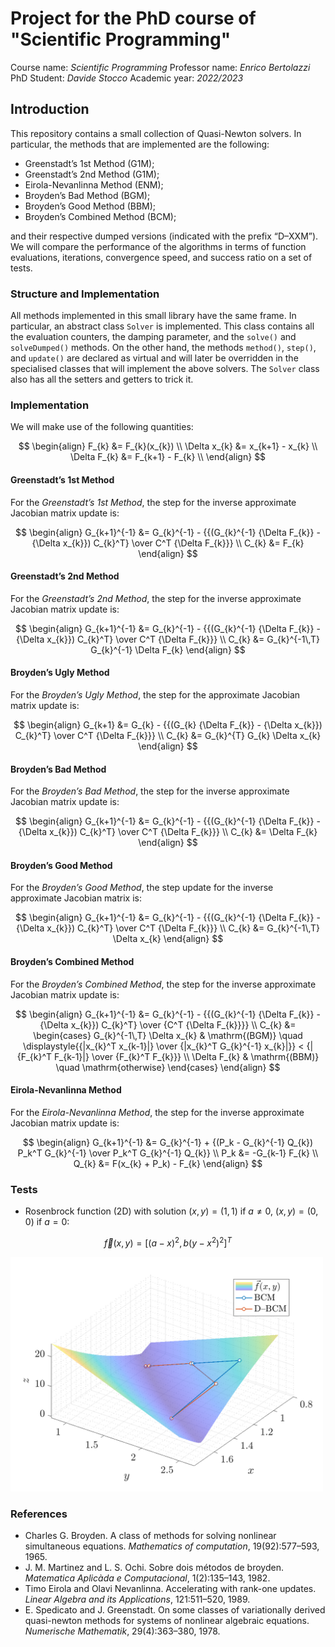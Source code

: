 # Project for the PhD course of "Scientific Programming"

Course name: *Scientific Programming*
Professor name: *Enrico Bertolazzi*
PhD Student: *Davide Stocco*
Academic year: *2022/2023*

## Introduction

This repository contains a small collection of Quasi-Newton solvers. In particular, the methods that are implemented are the following:

  - Greenstadt’s 1st Method (G1M);
  - Greenstadt’s 2nd Method (G1M);
  - Eirola-Nevanlinna Method (ENM);
  - Broyden’s Bad Method (BGM);
  - Broyden’s Good Method (BBM);
  - Broyden’s Combined Method (BCM);

and their respective dumped versions (indicated with the prefix “D–XXM”). We will compare the performance of the algorithms in terms of function evaluations, iterations, convergence speed, and success ratio on a set of tests.

### Structure and Implementation

All methods implemented in this small library have the same frame. In particular, an abstract class ``Solver`` is implemented. This class contains all the evaluation counters, the damping parameter, and the ``solve()`` and ``solveDumped()`` methods. On the other hand, the methods ``method()``, ``step()``, and ``update()`` are declared as virtual and will later be overridden in the specialised classes that will implement the above solvers. The ``Solver`` class also has all the setters and getters to trick it.

### Implementation

We will make use of the following quantities:

$$
\begin{align}
F_{k}        &= F_{k}(x_{k})    \\
\Delta x_{k} &= x_{k+1} - x_{k} \\
\Delta F_{k} &= F_{k+1} - F_{k} \\
\end{align}
$$

#### Greenstadt’s 1st Method

For the *Greenstadt’s 1st Method*, the step for the inverse approximate Jacobian matrix update is:

$$
\begin{align}
G_{k+1}^{-1} &= G_{k}^{-1} - {{(G_{k}^{-1} {\Delta F_{k}} - {\Delta x_{k}}) C_{k}^T} \over C^T {\Delta F_{k}}} \\
C_{k}        &= F_{k}
\end{align}
$$

#### Greenstadt’s 2nd Method

For the *Greenstadt’s 2nd Method*, the step for the inverse approximate Jacobian matrix update is:

$$
\begin{align}
G_{k+1}^{-1} &= G_{k}^{-1} - {{(G_{k}^{-1} {\Delta F_{k}} - {\Delta x_{k}}) C_{k}^T} \over C^T {\Delta F_{k}}} \\
C_{k}        &= G_{k}^{-1\,T} G_{k}^{-1} \Delta F_{k}
\end{align}
$$

#### Broyden’s Ugly Method

For the *Broyden’s Ugly Method*, the step for the approximate Jacobian matrix update is:

$$
\begin{align}
G_{k+1} &= G_{k} - {{(G_{k} {\Delta F_{k}} - {\Delta x_{k}}) C_{k}^T} \over C^T {\Delta F_{k}}} \\
C_{k}   &= G_{k}^{T} G_{k} \Delta x_{k}
\end{align}
$$

#### Broyden’s Bad Method

For the *Broyden’s Bad Method*, the step for the inverse approximate Jacobian matrix update is:

$$
\begin{align}
G_{k+1}^{-1} &= G_{k}^{-1} - {{(G_{k}^{-1} {\Delta F_{k}} - {\Delta x_{k}}) C_{k}^T} \over C^T {\Delta F_{k}}} \\
C_{k}        &= \Delta F_{k}
\end{align}
$$

#### Broyden’s Good Method

For the *Broyden’s Good Method*, the step update for the inverse approximate Jacobian matrix is:

$$
\begin{align}
G_{k+1}^{-1} &= G_{k}^{-1} - {{(G_{k}^{-1} {\Delta F_{k}} - {\Delta x_{k}}) C_{k}^T} \over C^T {\Delta F_{k}}} \\
C_{k}        &= G_{k}^{-1\,T} \Delta x_{k}
\end{align}
$$

#### Broyden’s Combined Method

For the *Broyden’s Combined Method*, the step for the inverse approximate Jacobian matrix update is:

$$
\begin{align}
G_{k+1}^{-1} &= G_{k}^{-1} - {{(G_{k}^{-1} {\Delta F_{k}} - {\Delta x_{k}}) C_{k}^T} \over {C^T {\Delta F_{k}}}} \\
C_{k} &=
\begin{cases}
G_{k}^{-1\,T} \Delta x_{k} & \mathrm{(BGM)} \quad \displaystyle{{|x_{k}^T x_{k-1}|} \over {|x_{k}^T G_{k}^{-1} x_{k}|}} < {|{F_{k}^T F_{k-1}|} \over {F_{k}^T F_{k}}} \\
\Delta F_{k}               & \mathrm{(BBM)} \quad \mathrm{otherwise}
\end{cases}
\end{align}
$$

#### Eirola-Nevanlinna Method

For the *Eirola-Nevanlinna Method*, the step for the inverse approximate Jacobian matrix update is:

$$
\begin{align}
G_{k+1}^{-1} &= G_{k}^{-1} + {(P_k - G_{k}^{-1} Q_{k}) P_k^T G_{k}^{-1} \over P_k^T G_{k}^{-1} Q_{k}} \\
P_k   &= -G_{k-1} F_{k} \\
Q_{k} &= F(x_{k} + P_k) - F_{k}
\end{align}
$$

### Tests

  - Rosenbrock function (2D) with solution $(x,y) = (1,1)$ if $a \neq 0$, $(x,y) = (0,0)$ if $a = 0$:

  $$
  \vec{f}(x,y) = [(a-x)^2, b(y-x^2)^2]^T
  $$

  <img src="https://github.com/StoccoDavide/ScientificProgramming/blob/main/Example.png" width="500">

### References

  - Charles G. Broyden. A class of methods for solving nonlinear simultaneous equations. *Mathematics of computation*, 19(92):577–593, 1965.
  - J. M. Martinez and L. S. Ochi. Sobre dois métodos de broyden. *Matematica Aplicàda e Computacional*, 1(2):135–143, 1982.
  - Timo Eirola and Olavi Nevanlinna. Accelerating with rank-one updates. *Linear Algebra and its Applications*, 121:511–520, 1989.
  - E. Spedicato and J. Greenstadt. On some classes of variationally derived quasi-newton methods for systems of nonlinear algebraic equations. *Numerische Mathematik*, 29(4):363–380, 1978.
